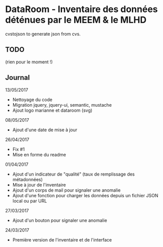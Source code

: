 # DataRoom - Inventaire des données déténues par le MEEM & le MLHD

cvstojson to generate json from cvs.

## TODO
(rien pour le moment !)


## Journal
13/05/2017
* Nettoyage du code
* Migration jquery, jquery-ui, semantic, mustache
* Ajout logo marianne et dataroom (svg)

08/05/2017
* Ajout d'une date de mise à jour

26/04/2017
* Fix #1
* Mise en forme du readme

01/04/2017
* Ajout d'un indicateur de "qualité" (taux de remplissage des métadonnées)
* Mise à jour de l'inventaire
* Ajout d'un corps de mail pour signaler une anomalie
* Ajout d'une fonction pour charger les données depuis un fichier JSON local ou par URL

27/03/2017
* Ajout d'un bouton pour signaler une anomalie

24/03/2017
* Première version de l'inventaire et de l'interface